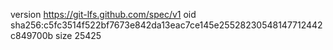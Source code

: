 version https://git-lfs.github.com/spec/v1
oid sha256:c5fc3514f522bf7673e842da13eac7ce145e25528230548147712442c849700b
size 25425
